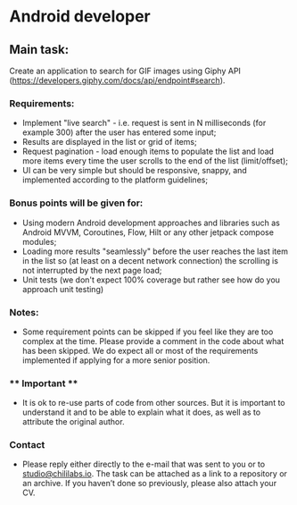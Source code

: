 # Android developer

## Main task:
Create an application to search for GIF images using Giphy API (https://developers.giphy.com/docs/api/endpoint#search).

### Requirements:
- Implement "live search" - i.e. request is sent in N milliseconds (for example 300) after the user has entered some input;
- Results are displayed in the list or grid of items;
- Request pagination - load enough items to populate the list and load more items every time the user scrolls to the end of the list (limit/offset);
- UI can be very simple but should be responsive, snappy, and implemented according to the platform guidelines;

###  Bonus points will be given for:
- Using modern Android development approaches and libraries such as Android MVVM, Coroutines, Flow, Hilt or any other jetpack compose modules;
- Loading more results "seamlessly" before the user reaches the last item in the list so (at least on a decent network connection) the scrolling is not interrupted by the next page load;
- Unit tests (we don't expect 100% coverage but rather see how do you approach unit testing)

### Notes:
- Some requirement points can be skipped if you feel like they are too complex at the time. Please provide a comment in the code about what has been skipped. We do expect all or most of the requirements implemented if applying for a more senior position.

### ** Important **
- It is ok to re-use parts of code from other sources. But it is important to understand it and to be able to explain what it does, as well as to attribute the original author.

### Contact
- Please reply either directly to the e-mail that was sent to you or to studio@chililabs.io. The task can be attached as a link to a repository or an archive. If you haven’t done so previously, please also attach your CV.
